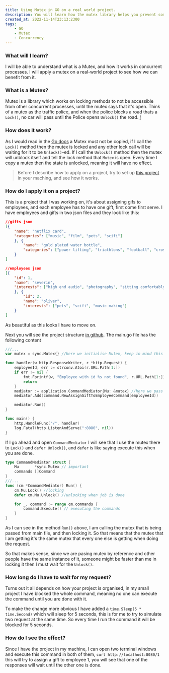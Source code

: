 ```yaml
---
title: Using Mutex in GO on a real world project.
description: You will learn how the mutex library helps you prevent some of the issues in concurrent world.
created_at: 2022-11-14T23:13:2300
tags:
    - GO
    - Mutex
    - Concurrency
---
```


### What will I learn?
I will be able to understand what is a Mutex,
and how it works in concurrent processes.
I will apply a mutex on a real-world project to see how we can benefit from it.


### What is a Mutex?
Mutex is a library which works on locking methods to not be accessible from other concurrent processes,
until the mutex says that it's open.
Think of a mutex as the traffic police, and when the police blocks a road thats a `Lock()`, no car will pass until the Police opens `Unlock()` the road.
[!](https://kanbanzone.com/wp-content/uploads/2020/01/blocked-road.jpg)


### How does it work?
As I would read in the [Go docs](https://pkg.go.dev/sync#Mutex) a Mutex must not be copied,
if I call the `Lock()` method then the mutex is locked and any other lock call will be waiting for it to be `Unlock()`-ed.
If I call the `Unlock()` method then the mutex will unblock itself and tell the lock method that `Mutex` is open.
Every time I copy a mutex then the state is unlocked, meaning it will have no effect.


> Before I describe how to apply on a project, try to set up [this project](https://github.com/Diarselimi/giftem#readme) in your maching, and see how it works.

### How do I apply it on a project?

This is a project that I was working on, it's about assigning gifs to employees, and each employee has to have one gift,
first come first serve.
I have employees and gifts in two json files and they look like this:
```json
//gifts json
[{
    "name": "netflix card",
    "categories": ["music", "film", "pets", "scifi"]
    }, {
        "name": "gold plated water bottle",
        "categories": ["power lifting", "triathlons", "football", "crossfit", "handball", "running"]
    }
]

//employees json
[{
    "id": 1,
    "name": "severin",
    "interests": ["high end audio", "photography", "sitting comfortably"]
    }, {
        "id": 2,
        "name": "oliver",
        "interests": ["pets", "scifi", "music making"]
    }
]
```
As beautiful as this looks I have to move on.

Next you will see the project structure [in github](https://github.com/Diarselimi/giftem).
The main.go file has the following content
```go
///...
var mutex = sync.Mutex{} //here we initialise Mutex, keep in mind this is outside of the methods.

func handler(w http.ResponseWriter, r *http.Request) {
    employeeId, err := strconv.Atoi(r.URL.Path[1:])
    if err != nil {
        fmt.Fprintf(w, "Employee with id %s not found", r.URL.Path[1:])
        return
    }
    mediator := application.CommandMediator{Mu: &mutex} //here we pass the mutex by reference
    mediator.Add(command.NewAssignGiftToEmployeeCommand(employeeId))

    mediator.Run()
}

func main() {
    http.HandleFunc("/", handler)
    log.Fatal(http.ListenAndServe(":8080", nil))
}
```

If I go ahead and open `CommandMediator` I will see that I use the mutex there to `Lock()` and `defer Unlock()`,
and `defer` is like saying execute this when you are done.
```go
type CommandMediator struct {
    Mu       *sync.Mutex // important
    commands []Command
}
///...
func (cm *CommandMediator) Run() {
    cm.Mu.Lock() //locking
    defer cm.Mu.Unlock() //unlocking when job is done

    for _, command := range cm.commands {
        command.Execute() // executing the commands
    }
}

```
As I can see in the method `Run()` above, I am calling the mutex that is being passed from main file, and then locking it.
So that means that the mutex that I am getting it's the same mutex that every one else is getting when doing the request.

So that makes sense, since we are pasing mutex by reference and other people have the same instance of it,
someone might be faster than me in locking it then I must wait for the `Unlock()`.

### How long do I have to wait for my request?
Turns out it all depends on how your project is organised, in my small project I have blocked the whole command,
meaning no one can execute the command until you are done with it.

To make the change more obvious I have added a `time.Sleep(5 * time.Second)` which will sleep for 5 seconds,
this is for me to try to simulate two request at the same time.
So every time I run the command it will be blocked for 5 seconds.

### How do I see the effect?
Since I have the project in my machine, I can open two terminal windows and execute this command in both of them,
`curl http://localhost:8080/1` this will try to assign a gift to employee 1,
you will see that one of the responses will wait until the other one is done.





